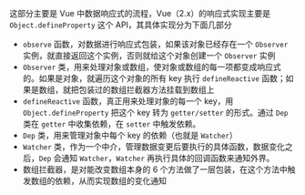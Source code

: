 这部分主要是 Vue 中数据响应式的流程，Vue（2.x）的响应式实现主要是 `Object.defineProperty` 这个 API，其具体实现分为下面几部分
- `observe` 函数，对数据进行响应式包装，如果该对象已经存在一个 `Observer` 实例，就直接返回这个实例，否则就给这个对象创建一个 `Observer` 实例
- `Observer` 类，用来处理对象或数组，使对象或数组的每一项都变成响应式的。如果是对象，就遍历这个对象的所有 key 执行 `defineReactive` 函数；如果是数组，就把包装过的数组拦截器方法挂载到数组上
- `defineReactive` 函数，真正用来处理对象的每一个 key，用 `Object.defineProperty` 把这个 key 转为 `getter/setter` 的形式。通过 `Dep` 类在 `getter` 中收集依赖，在 `setter` 中触发依赖。
- `Dep` 类，用来管理对象中每个 key 的依赖（也就是 `Watcher`）
- `Watcher` 类，作为一个中介，管理数据变更后要执行的具体函数，数据变化之后，`Dep` 会通知 `Watcher`，`Watcher` 再执行具体的回调函数来通知外界。
- 数组拦截器，是对能改变数组本身的 6 个方法做了一层包装，在这个方法中触发数组的依赖，从而实现数组的变化通知